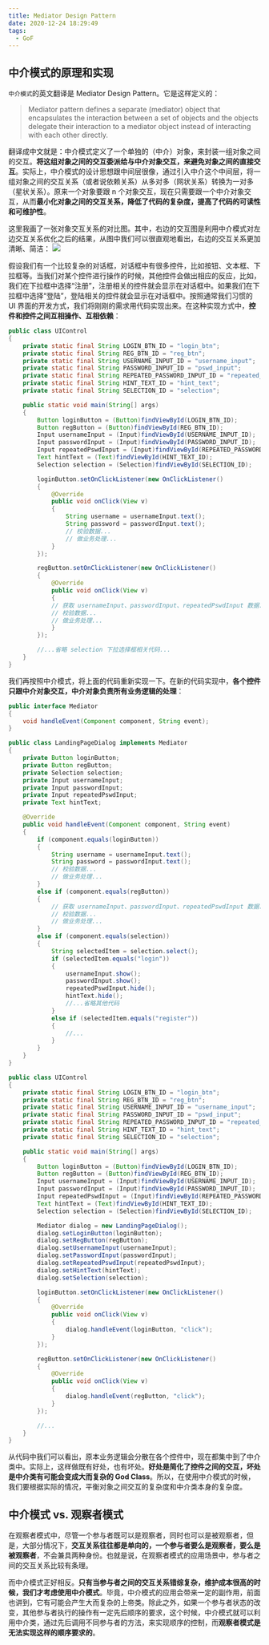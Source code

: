 ```yaml
---
title: Mediator Design Pattern
date: 2020-12-24 18:29:49
tags:
  - GoF
---
```

## 中介模式的原理和实现
`中介模式`的英文翻译是 Mediator Design Pattern。它是这样定义的：
> Mediator pattern defines a separate (mediator) object that encapsulates the interaction between a set of objects and the objects delegate their interaction to a mediator object instead of interacting with each other directly.

翻译成中文就是：中介模式定义了一个单独的（中介）对象，来封装一组对象之间的交互。**将这组对象之间的交互委派给与中介对象交互，来避免对象之间的直接交互**。实际上，中介模式的设计思想跟中间层很像，通过引入中介这个中间层，将一组对象之间的交互关系（或者说依赖关系）从多对多（网状关系）转换为一对多（星状关系）。原来一个对象要跟 n 个对象交互，现在只需要跟一个中介对象交互，从而**最小化对象之间的交互关系，降低了代码的复杂度，提高了代码的可读性和可维护性**。

这里我画了一张对象交互关系的对比图。其中，右边的交互图是利用中介模式对左边交互关系优化之后的结果，从图中我们可以很直观地看出，右边的交互关系更加清晰、简洁：
![](https://raw.githubusercontent.com/snlndod/mPOST/master/GoF/30.png)
<!--more-->

假设我们有一个比较复杂的对话框，对话框中有很多控件，比如按钮、文本框、下拉框等。当我们对某个控件进行操作的时候，其他控件会做出相应的反应，比如，我们在下拉框中选择“注册”，注册相关的控件就会显示在对话框中。如果我们在下拉框中选择“登陆”，登陆相关的控件就会显示在对话框中。按照通常我们习惯的 UI 界面的开发方式，我们将刚刚的需求用代码实现出来。在这种实现方式中，**控件和控件之间互相操作、互相依赖**：
```java
public class UIControl 
{
    private static final String LOGIN_BTN_ID = "login_btn";
    private static final String REG_BTN_ID = "reg_btn";
    private static final String USERNAME_INPUT_ID = "username_input";
    private static final String PASSWORD_INPUT_ID = "pswd_input";
    private static final String REPEATED_PASSWORD_INPUT_ID = "repeated_pswd_input";
    private static final String HINT_TEXT_ID = "hint_text";
    private static final String SELECTION_ID = "selection";

    public static void main(String[] args) 
    {
        Button loginButton = (Button)findViewById(LOGIN_BTN_ID);
        Button regButton = (Button)findViewById(REG_BTN_ID);
        Input usernameInput = (Input)findViewById(USERNAME_INPUT_ID);
        Input passwordInput = (Input)findViewById(PASSWORD_INPUT_ID);
        Input repeatedPswdInput = (Input)findViewById(REPEATED_PASSWORD_INPUT_ID);
        Text hintText = (Text)findViewById(HINT_TEXT_ID);
        Selection selection = (Selection)findViewById(SELECTION_ID);

        loginButton.setOnClickListener(new OnClickListener() 
        {
            @Override
            public void onClick(View v) 
            {
                String username = usernameInput.text();
                String password = passwordInput.text();
                // 校验数据...
                // 做业务处理...
            }
        });

        regButton.setOnClickListener(new OnClickListener() 
        {
            @Override
            public void onClick(View v) 
            {
            // 获取 usernameInput、passwordInput、repeatedPswdInput 数据...
            // 校验数据...
            // 做业务处理...
            }
        });

        //...省略 selection 下拉选择框相关代码...
    }
}
```

我们再按照中介模式，将上面的代码重新实现一下。在新的代码实现中，**各个控件只跟中介对象交互，中介对象负责所有业务逻辑的处理**：
```java
public interface Mediator 
{
    void handleEvent(Component component, String event);
}

public class LandingPageDialog implements Mediator 
{
    private Button loginButton;
    private Button regButton;
    private Selection selection;
    private Input usernameInput;
    private Input passwordInput;
    private Input repeatedPswdInput;
    private Text hintText;

    @Override
    public void handleEvent(Component component, String event) 
    {
        if (component.equals(loginButton)) 
        {
            String username = usernameInput.text();
            String password = passwordInput.text();
            // 校验数据...
            // 做业务处理...
        } 
        else if (component.equals(regButton)) 
        {
            // 获取 usernameInput、passwordInput、repeatedPswdInput 数据...
            // 校验数据...
            // 做业务处理...
        } 
        else if (component.equals(selection)) 
        {
            String selectedItem = selection.select();
            if (selectedItem.equals("login")) 
            {
                usernameInput.show();
                passwordInput.show();
                repeatedPswdInput.hide();
                hintText.hide();
                //...省略其他代码
            } 
            else if (selectedItem.equals("register")) 
            {
                //...
            }
        }
    }
}

public class UIControl 
{
    private static final String LOGIN_BTN_ID = "login_btn";
    private static final String REG_BTN_ID = "reg_btn";
    private static final String USERNAME_INPUT_ID = "username_input";
    private static final String PASSWORD_INPUT_ID = "pswd_input";
    private static final String REPEATED_PASSWORD_INPUT_ID = "repeated_pswd_input";
    private static final String HINT_TEXT_ID = "hint_text";
    private static final String SELECTION_ID = "selection";

    public static void main(String[] args) 
    {
        Button loginButton = (Button)findViewById(LOGIN_BTN_ID);
        Button regButton = (Button)findViewById(REG_BTN_ID);
        Input usernameInput = (Input)findViewById(USERNAME_INPUT_ID);
        Input passwordInput = (Input)findViewById(PASSWORD_INPUT_ID);
        Input repeatedPswdInput = (Input)findViewById(REPEATED_PASSWORD_INPUT_ID);
        Text hintText = (Text)findViewById(HINT_TEXT_ID);
        Selection selection = (Selection)findViewById(SELECTION_ID);

        Mediator dialog = new LandingPageDialog();
        dialog.setLoginButton(loginButton);
        dialog.setRegButton(regButton);
        dialog.setUsernameInput(usernameInput);
        dialog.setPasswordInput(passwordInput);
        dialog.setRepeatedPswdInput(repeatedPswdInput);
        dialog.setHintText(hintText);
        dialog.setSelection(selection);

        loginButton.setOnClickListener(new OnClickListener() 
        {
            @Override
            public void onClick(View v) 
            {
                dialog.handleEvent(loginButton, "click");
            }
        });

        regButton.setOnClickListener(new OnClickListener() 
        {
            @Override
            public void onClick(View v) 
            {
                dialog.handleEvent(regButton, "click");
            }
        });

        //...
    }
}
```

从代码中我们可以看出，原本业务逻辑会分散在各个控件中，现在都集中到了中介类中。实际上，这样做既有好处，也有坏处。**好处是简化了控件之间的交互，坏处是中介类有可能会变成大而复杂的 God Class**。所以，在使用中介模式的时候，我们要根据实际的情况，平衡对象之间交互的复杂度和中介类本身的复杂度。

## 中介模式 vs. 观察者模式
在观察者模式中，尽管一个参与者既可以是观察者，同时也可以是被观察者，但是，大部分情况下，**交互关系往往都是单向的，一个参与者要么是观察者，要么是被观察者**，不会兼具两种身份。也就是说，在观察者模式的应用场景中，参与者之间的交互关系比较有条理。

而中介模式正好相反。**只有当参与者之间的交互关系错综复杂，维护成本很高的时候，我们才考虑使用中介模式**。毕竟，中介模式的应用会带来一定的副作用，前面也讲到，它有可能会产生大而复杂的上帝类。除此之外，如果一个参与者状态的改变，其他参与者执行的操作有一定先后顺序的要求，这个时候，中介模式就可以利用中介类，通过先后调用不同参与者的方法，来实现顺序的控制，而**观察者模式是无法实现这样的顺序要求的**。
